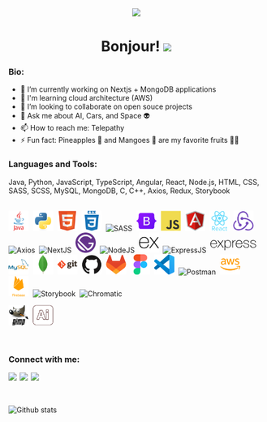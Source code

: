 <div id="header" align="center">
  <img src="https://media.giphy.com/media/M9gbBd9nbDrOTu1Mqx/giphy.gif" width="100"/>
<!--   <div id="badges">
  <a href="https://www.linkedin.com/in/">
    <img src="https://img.shields.io/badge/LinkedIn-blue?style=for-the-badge&logo=linkedin&logoColor=white" alt="LinkedIn Badge"/>
  </a>
  <a href="https://">
    <img src="https://img.shields.io/badge/Twitter-blue?style=for-the-badge&logo=twitter&logoColor=white" alt="Twitter Badge"/>
  </a>
</div> -->
<h1>
  Bonjour!
  <img src="https://media.giphy.com/media/hvRJCLFzcasrR4ia7z/giphy.gif" width="30px"/>
</h1>
</div>


<!-- ### Bonjour! 👋 -->
### Bio:

- 🔭 I’m currently working on Nextjs + MongoDB applications 
- 🌱 I'm learning cloud architecture (AWS)  
- 👯 I’m looking to collaborate on open souce projects
- 💬 Ask me about AI, Cars, and Space 👽
- 📫 How to reach me: Telepathy
- ⚡ Fun fact: Pineapples 🍍 and Mangoes 🥭 are my favorite fruits 🤖😎

### Languages and Tools:
Java, Python, JavaScript, TypeScript, Angular, React, Node.js, HTML, CSS, SASS, SCSS, MySQL, MongoDB, C, C++, Axios, Redux, Storybook
<br/>
<br/>
<div>
  <img src="https://github.com/devicons/devicon/blob/master/icons/java/java-original-wordmark.svg" title="Java" alt="Java" width="40" height="40"/>&nbsp;
  <img src="https://github.com/devicons/devicon/blob/master/icons/python/python-original.svg" title="Python" alt="Python" width="40" height="40" />&nbsp;
  <img src="https://github.com/devicons/devicon/blob/master/icons/html5/html5-original.svg" title="HTML" alt="HTML" width="40" height="40"/>&nbsp;
  <img src="https://github.com/devicons/devicon/blob/master/icons/css3/css3-plain-wordmark.svg"  title="CSS3" alt="CSS" width="40" height="40"/>&nbsp;
  <img src="https://github.com/rdimascio/icons/blob/master/icons/sass.svg" title="SASS" alt="SASS" width="40" height="40" />&nbsp;
  <img src="https://github.com/devicons/devicon/blob/master/icons/bootstrap/bootstrap-original.svg" title="Bootstrap" alt="Bootstrap" width="40" height="40" />&nbsp;
  <img src="https://github.com/devicons/devicon/blob/master/icons/javascript/javascript-original.svg" title="Javascript" alt="Javascript" width="40" height="40" />&nbsp;
  <img src="https://github.com/devicons/devicon/blob/master/icons/angularjs/angularjs-original.svg" title="Angular" alt="Angular" width="40" height="40" />&nbsp;
  <img src="https://github.com/devicons/devicon/blob/master/icons/react/react-original-wordmark.svg" title="React" alt="React" width="40" height="40" />&nbsp;
  <img src="https://github.com/devicons/devicon/blob/master/icons/redux/redux-original.svg" title="Redux" alt="Redux" width="40" height="40" />&nbsp;
  <img src="https://axios-http.com/assets/logo.svg" title="Axios" alt="Axios" width="40" height="40" />&nbsp;
  <img src="https://assets.vercel.com/image/upload/q_auto/front/assets/design/nextjs-white-logo.svg" title="NextJS" alt="NextJS" width="40" height="40" />&nbsp;
  <img src="https://github.com/devicons/devicon/blob/master/icons/gatsby/gatsby-original.svg" title="Gatsby" alt="Gatsby" width="40" height="40" />&nbsp;
  <img src="https://nodejs.org/static/logos/nodejsLight.svg" title="NodeJS" alt="NodeJS" width="40" height="40" />&nbsp;
<!--   <img src="https://nodejs.org/static/images/logos/nodejs-new-pantone-white.svg" title="NodeJS" alt="NodeJS" width="40" height="40" />&nbsp; -->
  <img src="https://github.com/devicons/devicon/blob/master/icons/express/express-original.svg" title="ExpressJS" alt="ExpressJS" width="40" height="40" />&nbsp;
  <img src="https://upload.wikimedia.org/wikipedia/commons/archive/6/64/20170429090804%21Expressjs.png" title="ExpressJS" alt="ExpressJS" width="40" height="40" />&nbsp;
<!--   <img src="https://www.nextontop.com/assets/img/services/web/expressjs.svg" title="ExpressJS" alt="ExpressJS" width="40" height="40" />&nbsp; -->
  <svg xmlns="http://www.w3.org/2000/svg" class="express-logo" viewBox="0 0 1120.322 250" width="90" height="30">
  <path d="M347.47162 250V4.890464h13.29516v38.55596a50.415241 50.415241 0 0 0 4.33954-5.43506c11.10412-23.03785 34.52487-37.57744 60.09412-37.29026 30.31296-.90408 54.94623 10.31704 69.422 37.29026a119.86915 119.86915 0 0 1 2.89302 109.881816c-13.4866 30.22788-46.79895 45.25672-82.46189 39.73657a66.688515 66.688515 0 0 1-53.22317-35.12049v97.4801zm13.29516-158.403836 2.97812 28.781356c5.25425 32.75927 24.62263 52.11702 55.03132 55.75458a62.540425 62.540425 0 0 0 68.69874-39.73657c11.82737-28.18574 10.95521-60.094116-2.33995-87.620406a61.26409 61.26409 0 0 0-64.54001-35.66294 59.668671 59.668671 0 0 0-53.30827 44.07611 304.40595 304.40595 0 0 0-6.51995 34.39724zm420.10574 33.312346a71.687494 71.687494 0 0 1-70.06017 63.35941c-55.75458 2.80794-81.91945-34.21642-86.07817-76.94174a123.27271 123.27271 0 0 1 10.85948-67.890396 75.729222 75.729222 0 0 1 78.83497-42.26797 72.432023 72.432023 0 0 1 64.26348 55.12705 371.94535 371.94535 0 0 1 6.24341 40.73636H638.50796c-2.71221 38.736776 18.10269 69.879356 47.6073 77.388456 36.74782 9.04071 68.1563-6.88157 79.55823-41.82125 2.5314-8.96625 7.14748-10.23195 15.29475-7.68992zM638.4016 84.629504h130.97326c-.81898-41.26817-26.51586-71.26205-61.37045-71.60241-39.35367-.63816-67.89039 28.15383-69.60281 71.60241zm169.53986 41.183076h12.83781a51.478853 51.478853 0 0 0 30.22787 44.35265 79.026422 79.026422 0 0 0 68.61365-1.80814 30.844768 30.844768 0 0 0 18.10269-30.3236 27.973013 27.973013 0 0 0-18.82595-27.97301c-14.12477-5.25425-29.14298-8.14727-43.53366-12.763346a319.0838 319.0838 0 0 1-43.81021-16.01801c-23.18675-11.31684-24.62263-55.39295 1.62733-69.34755a92.427941 92.427941 0 0 1 88.34367-1.36142c16.95398 9.35979 26.32441 28.26019 23.53775 47.43712h-11.00839c0-.5318-.9998-.99979-.9998-1.54223-1.36142-35.09922-30.86604-46.07571-62.54043-42.99123-9.57251 1.06361-18.64513 3.95664-27.15403 8.23236a27.122123 27.122123 0 0 0-15.74147 27.15404 27.122123 27.122123 0 0 0 18.10269 25.5267c13.82697 5.07343 28.50482 8.32809 42.81041 12.306l34.56741 9.04071a40.842727 40.842727 0 0 1 28.05811 36.843536c2.76539 18.56004-6.70076 36.801-23.44203 45.25672-30.22787 17.10289-80.01558 12.58254-102.1919-9.04071-11.34875-11.41256-17.67724-26.9094-17.54961-42.99123zm306.10774-67.794666h-12.0401c0-1.62733-.6382-3.19084-.819-4.43526a39.353669 39.353669 0 0 0-32.0466-37.83271 79.026422 79.026422 0 0 0-50.7769 2.44631 30.844768 30.844768 0 0 0-22.35715 29.41953 28.398458 28.398458 0 0 0 21.71895 28.60054l55.0313 14.12478a153.05386 153.05386 0 0 1 17.5497 5.33934c17.5496 6.381666 29.462 22.676216 29.9938 41.300076a45.203539 45.203539 0 0 1-27.6539 42.96995 100.72412 100.72412 0 0 1-81.4621.81898 56.477833 56.477833 0 0 1-34.0356-54.85051h11.76356c4.42463 21.32544 19.07054 39.08777 39.16224 47.49031 20.0916 8.40254 43.0337 6.33913 61.3066-5.48824a32.333825 32.333825 0 0 0 17.3794-30.22787 27.973013 27.973013 0 0 0-19.1024-27.7922c-14.1248-5.25425-29.143-8.05155-43.5337-12.763356a320.67922 320.67922 0 0 1-44.0761-15.83719c-22.6337-11.13602-24.44184-54.8505 1.3614-68.79447a91.151606 91.151606 0 0 1 89.7902-.99979 47.330764 47.330764 0 0 1 22.7188 46.43733zM325.59311 183.84329a20.740447 20.740447 0 0 1-25.70752-9.7746l-46.79895-64.72083-6.78585-9.04071-54.30807 73.85727a19.889557 19.889557 0 0 1-24.44182 9.59378l69.96445-93.863816-65.0931-84.81247c9.6576-3.48865 20.42136.29781 25.79261 9.04071l48.50074 65.51854 48.78791-65.26328a19.464112 19.464112 0 0 1 24.261-9.05134l-25.2608 33.51443-34.21642 44.53347a9.040708 9.040708 0 0 0 0 13.48661l65.16755 86.982236zM622.66013 4.177844v12.76335a65.624902 65.624902 0 0 0-69.87935 67.79467v99.564786h-12.94417V4.975554h12.76336v36.74781c15.65637-26.80304 39.82165-36.74781 70.14525-37.47107ZM.021272 88.724414l5.700964-28.15383c15.656379-55.66949 79.473139-78.83497 123.379074-44.35265 25.70751 20.18737 32.1211 48.78792 30.86604 81.01538H15.135208C12.79526 154.79603 54.329335 189.55489 107.45679 171.81383c17.50706-6.38167 30.68522-20.93189 35.02476-39.01331 2.80794-9.04071 7.44529-10.59359 15.93292-7.9771a73.495636 73.495636 0 0 1-35.12049 53.68054 85.089014 85.089014 0 0 1-99.118064-12.66763c-12.93353-14.53959-20.740447-32.91881-22.261413-52.32975 0-3.19084-1.063613-6.16895-1.808142-9.0407Q0 96.414334 0 88.724414Zm15.294751-3.89282H146.28929c-.81898-41.72553-27.15403-71.32587-62.274525-71.60241-39.098402-.53181-67.071415 28.41973-68.794468 71.42159Z"></path>
</svg>&nbsp;
  <img src="https://github.com/devicons/devicon/blob/master/icons/mysql/mysql-original-wordmark.svg" title="MySQL" alt="MySQL" width="40" height="40" />&nbsp;
  <img src="https://github.com/devicons/devicon/blob/master/icons/mongodb/mongodb-original.svg" title="MongoDB" alt="MongoDB" width="40" height="40" />&nbsp;
  <img src="https://github.com/devicons/devicon/blob/master/icons/git/git-original-wordmark.svg" title="Git" alt="Git" width="40" height="40" />&nbsp;
  <img src="https://github.com/devicons/devicon/blob/master/icons/github/github-original.svg" title="GitHub" alt="GitHub" width="40" height="40" />&nbsp;
  <img src="https://github.com/devicons/devicon/blob/master/icons/gitlab/gitlab-original.svg" title="GitLab" alt="GitLab" width="40" height="40" />&nbsp;
  <img src="https://github.com/devicons/devicon/blob/master/icons/figma/figma-original.svg" title="Figma" alt="Figma" width="40" height="40" />&nbsp;
  <img src="https://github.com/devicons/devicon/blob/master/icons/vscode/vscode-original.svg" title="VSCode" alt="VSCode" width="40" height="40" />&nbsp;
  <img src="https://voyager.postman.com/logo/postman-logo-icon-orange.svg" title="Postman" alt="Postman" width="40" height="40" />&nbsp;
<!--   https://www.postman.com/_mk-www-v6.105.0/assets/logos/postman-logo-stacked.svg -->
  <img src="https://github.com/devicons/devicon/blob/master/icons/amazonwebservices/amazonwebservices-plain-wordmark.svg" title="AWS" alt="AWS" width="40" height="40" />&nbsp;
  <img src="https://github.com/devicons/devicon/blob/master/icons/firebase/firebase-plain-wordmark.svg" title="Firebase" alt="Firebase" width="40" height="40" />&nbsp;
    <img src="https://avatars.githubusercontent.com/u/22632046?s=200&v=4" title="Storybook" alt="Storybook" width="40" height="40" />&nbsp;
    <img src="https://seeklogo.com/images/C/chromatic-logo-4A0803FA76-seeklogo.com.png" title="Chromatic" alt="Chromatic" width="40" height="40" />&nbsp;
    
  <img src="https://github.com/devicons/devicon/blob/master/icons/gimp/gimp-original-wordmark.svg" title="Gimp" alt="Gimp" width="40" height="40" />&nbsp;
    <img src="https://github.com/devicons/devicon/blob/master/icons/illustrator/illustrator-line.svg" title="Illustrator" alt="Illustrator" width="40" height="40" />&nbsp;
<!--   <img src="" title="" alt="" width="40" height="40" />&nbsp; -->
<!--   <img src="" title="" alt="" width="40" height="40" />&nbsp; -->
  

</div>
<br />

### Connect with me:

 [<img align="left" width="22px" src="https://www.iconsdb.com/icons/preview/white/globe-xl.png" />][website]
 [<img align="left" width="22px" src="https://res.cloudinary.com/practicaldev/image/fetch/s--R9qwOwpC--/c_limit%2Cf_auto%2Cfl_progressive%2Cq_auto%2Cw_880/https://thepracticaldev.s3.amazonaws.com/i/78hs31fax49uwy6kbxyw.png" />][dev.to]
 [<img align="left" width="22px" src="https://www.iconsdb.com/icons/preview/white/linkedin-3-xl.png" />][linkedin]
 
[website]: https://briangor.github.io/
[linkedin]: https://www.linkedin.com/in/briangor
[dev.to]: https://www.dev.to/briangor
<br/>
<br/>
<br/>

![Github stats](https://github-readme-stats.vercel.app/api?username=briangor)
<!-- [![Top Langs](https://github-readme-stats.vercel.app/api/top-langs/?username=briangor)](https://github.com/anuraghazra/github-readme-stats)
[![GitHub Streak](https://github-readme-streak-stats.herokuapp.com?user=briangor&date_format=M%20j%5B%2C%20Y%5D)](https://git.io/streak-stats) -->
